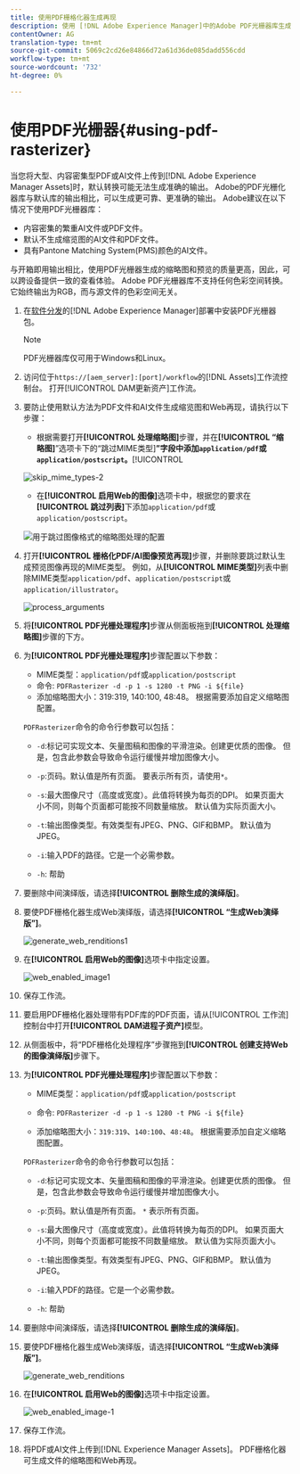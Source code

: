 ```yaml
---
title: 使用PDF栅格化器生成再现
description: 使用 [!DNL Adobe Experience Manager]中的Adobe PDF光栅器库生成高质量的缩略图和再现。
contentOwner: AG
translation-type: tm+mt
source-git-commit: 5069c2cd26e84866d72a61d36de085dadd556cdd
workflow-type: tm+mt
source-wordcount: '732'
ht-degree: 0%

---
```



# 使用PDF光栅器{#using-pdf-rasterizer}

当您将大型、内容密集型PDF或AI文件上传到[!DNL Adobe Experience Manager Assets]时，默认转换可能无法生成准确的输出。 Adobe的PDF光栅化器库与默认库的输出相比，可以生成更可靠、更准确的输出。 Adobe建议在以下情况下使用PDF光栅器库：

* 内容密集的繁重AI文件或PDF文件。
* 默认不生成缩览图的AI文件和PDF文件。
* 具有Pantone Matching System(PMS)颜色的AI文件。

与开箱即用输出相比，使用PDF光栅器生成的缩略图和预览的质量更高，因此，可以跨设备提供一致的查看体验。 Adobe PDF光栅器库不支持任何色彩空间转换。 它始终输出为RGB，而与源文件的色彩空间无关。

1. 在[软件分发](https://experience.adobe.com/#/downloads/content/software-distribution/en/aem.html?package=/content/software-distribution/en/details.html/content/dam/aem/public/adobe/packages/cq640/product/assets/aem-assets-pdf-rasterizer-pkg)的[!DNL Adobe Experience Manager]部署中安装PDF光栅器包。

   >[!NOTE]
   >
   >PDF光栅器库仅可用于Windows和Linux。

1. 访问位于`https://[aem_server]:[port]/workflow`的[!DNL Assets]工作流控制台。 打开[!UICONTROL DAM更新资产]工作流。

1. 要防止使用默认方法为PDF文件和AI文件生成缩览图和Web再现，请执行以下步骤：

   * 根据需要打开&#x200B;**[!UICONTROL 处理缩略图]**&#x200B;步骤，并在&#x200B;**[!UICONTROL “缩略图]**”选项卡下的“跳过MIME类型&#x200B;]**”字段中添加`application/pdf`或`application/postscript`。**[!UICONTROL 

   ![skip_mime_types-2](assets/skip_mime_types-2.png)

   * 在&#x200B;**[!UICONTROL 启用Web的图像]**&#x200B;选项卡中，根据您的要求在&#x200B;**[!UICONTROL 跳过列表]**&#x200B;下添加`application/pdf`或`application/postscript`。

   ![用于跳过图像格式的缩略图处理的配置](assets/web_enabled_imageskiplist.png)

1. 打开&#x200B;**[!UICONTROL 栅格化PDF/AI图像预览再现]**&#x200B;步骤，并删除要跳过默认生成预览图像再现的MIME类型。 例如，从&#x200B;**[!UICONTROL MIME类型]**&#x200B;列表中删除MIME类型`application/pdf`、`application/postscript`或`application/illustrator`。

   ![process_arguments](assets/process_arguments.png)

1. 将&#x200B;**[!UICONTROL PDF光栅处理程序]**&#x200B;步骤从侧面板拖到&#x200B;**[!UICONTROL 处理缩略图]**&#x200B;步骤的下方。
1. 为&#x200B;**[!UICONTROL PDF光栅处理程序]**&#x200B;步骤配置以下参数：

   * MIME类型：`application/pdf`或`application/postscript`
   * 命令: `PDFRasterizer -d -p 1 -s 1280 -t PNG -i ${file}`
   * 添加缩略图大小：319:319, 140:100, 48:48。 根据需要添加自定义缩略图配置。

   `PDFRasterizer`命令的命令行参数可以包括：

   * `-d`:标记可实现文本、矢量图稿和图像的平滑渲染。创建更优质的图像。 但是，包含此参数会导致命令运行缓慢并增加图像大小。

   * `-p`:页码。默认值是所有页面。 要表示所有页，请使用`*`。

   * `-s`:最大图像尺寸（高度或宽度）。此值将转换为每页的DPI。 如果页面大小不同，则每个页面都可能按不同数量缩放。 默认值为实际页面大小。

   * `-t`:输出图像类型。有效类型有JPEG、PNG、GIF和BMP。 默认值为JPEG。

   * `-i`:输入PDF的路径。它是一个必需参数。

   * `-h`: 帮助


1. 要删除中间演绎版，请选择&#x200B;**[!UICONTROL 删除生成的演绎版]**。

1. 要使PDF栅格化器生成Web演绎版，请选择&#x200B;**[!UICONTROL “生成Web演绎版”]**。

   ![generate_web_renditions1](assets/generate_web_renditions1.png)

1. 在&#x200B;**[!UICONTROL 启用Web的图像]**&#x200B;选项卡中指定设置。

   ![web_enabled_image1](assets/web_enabled_image1.png)

1. 保存工作流。

1. 要启用PDF栅格化器处理带有PDF库的PDF页面，请从[!UICONTROL 工作流]控制台中打开&#x200B;**[!UICONTROL DAM进程子资产]**&#x200B;模型。

1. 从侧面板中，将“PDF栅格化处理程序”步骤拖到&#x200B;**[!UICONTROL 创建支持Web的图像演绎版]**&#x200B;步骤下。

1. 为&#x200B;**[!UICONTROL PDF光栅处理程序]**&#x200B;步骤配置以下参数：

   * MIME类型：`application/pdf`或`application/postscript`

   * 命令: `PDFRasterizer -d -p 1 -s 1280 -t PNG -i ${file}`
   * 添加缩略图大小：`319:319`、`140:100`、`48:48`。 根据需要添加自定义缩略图配置。

   `PDFRasterizer`命令的命令行参数可以包括：

   * `-d`:标记可实现文本、矢量图稿和图像的平滑渲染。创建更优质的图像。 但是，包含此参数会导致命令运行缓慢并增加图像大小。

   * `-p`:页码。默认值是所有页面。 `*` 表示所有页面。

   * `-s`:最大图像尺寸（高度或宽度）。此值将转换为每页的DPI。 如果页面大小不同，则每个页面都可能按不同数量缩放。 默认值为实际页面大小。

   * `-t`:输出图像类型。有效类型有JPEG、PNG、GIF和BMP。 默认值为JPEG。

   * `-i`:输入PDF的路径。它是一个必需参数。

   * `-h`: 帮助


1. 要删除中间演绎版，请选择&#x200B;**[!UICONTROL 删除生成的演绎版]**。
1. 要使PDF栅格化器生成Web演绎版，请选择&#x200B;**[!UICONTROL “生成Web演绎版”]**。

   ![generate_web_renditions](assets/generate_web_renditions.png)

1. 在&#x200B;**[!UICONTROL 启用Web的图像]**&#x200B;选项卡中指定设置。

   ![web_enabled_image-1](assets/web_enabled_image-1.png)

1. 保存工作流。
1. 将PDF或AI文件上传到[!DNL Experience Manager Assets]。 PDF栅格化器可生成文件的缩略图和Web再现。
